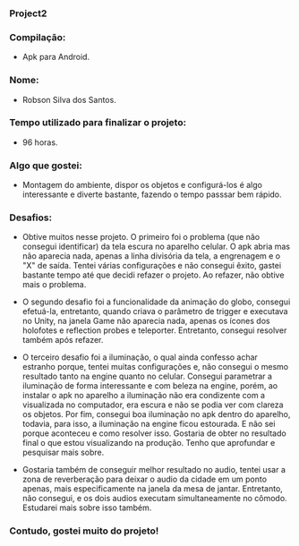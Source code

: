 ### Project2

### Compilação:
- Apk para Android.

### Nome:
- Robson Silva dos Santos.

### Tempo utilizado para finalizar o projeto: 
- 96 horas.

### Algo que gostei:
- Montagem do ambiente, dispor os objetos e configurá-los é algo interessante e diverte bastante, fazendo o tempo passsar bem rápido.

### Desafios:
- Obtive muitos nesse projeto. O primeiro foi o problema (que não consegui identificar) da tela escura no aparelho celular. O apk abria mas não aparecia nada, apenas a linha divisória da tela, a engrenagem e o "X" de saída. Tentei várias configurações e não consegui êxito, gastei bastante tempo até que decidi refazer o projeto. Ao refazer, não obtive mais o problema.

- O segundo desafio foi a funcionalidade da animação do globo, consegui efetuá-la, entretanto, quando criava o parâmetro de trigger e executava no Unity, na janela Game não aparecia nada, apenas os ícones dos holofotes e reflection probes e teleporter. Entretanto, consegui resolver também após refazer.

- O terceiro desafio foi a iluminação, o qual ainda confesso achar estranho porque, tentei muitas configurações e, não consegui o mesmo resultado tanto na engine quanto no celular. Consegui parametrar a iluminação de forma interessante e com beleza na engine, porém, ao instalar o apk no aparelho a iluminação não era condizente com a visualizada no computador, era escura e não se podia ver com clareza os objetos. Por fim, consegui boa iluminação no apk dentro do aparelho, todavia, para isso, a iluminação na engine ficou estourada. E não sei porque aconteceu e como resolver isso. Gostaria de obter no resultado final o que estou visualizando na produção. Tenho que aprofundar e pesquisar mais sobre.

- Gostaria também de conseguir melhor resultado no audio, tentei usar a zona de reverberação para deixar o audio da cidade em um ponto apenas, mais especificamente na janela da mesa de jantar. Entretanto, não consegui, e os dois audios executam simultaneamente no cômodo. Estudarei mais sobre isso também.

### Contudo, gostei muito do projeto!
